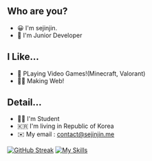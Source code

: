 ## Who are you?
+ 😀 I'm sejinjin.
+ 🏫 I'm Junior Developer

## I Like...

+ 👾 PLaying Video Games!(Minecraft, Valorant)
+ 🧑‍💻 Making Web!

## Detail...

+ 🧑‍🎓 I'm Student
+ 🇰🇷 I'm living in Republic of Korea
+ ✉️ My email : contact@sejinjin.me

[![GitHub Streak](https://streak-stats.demolab.com?user=sejin0104)](https://git.io/streak-stats)
[![My Skills](https://skillicons.dev/icons?i=aws,azure,bash,nodejs,cloudflare,discordjs,firebase,git,js,linux,mongodb&theme=dark)](https://skillicons.dev)
